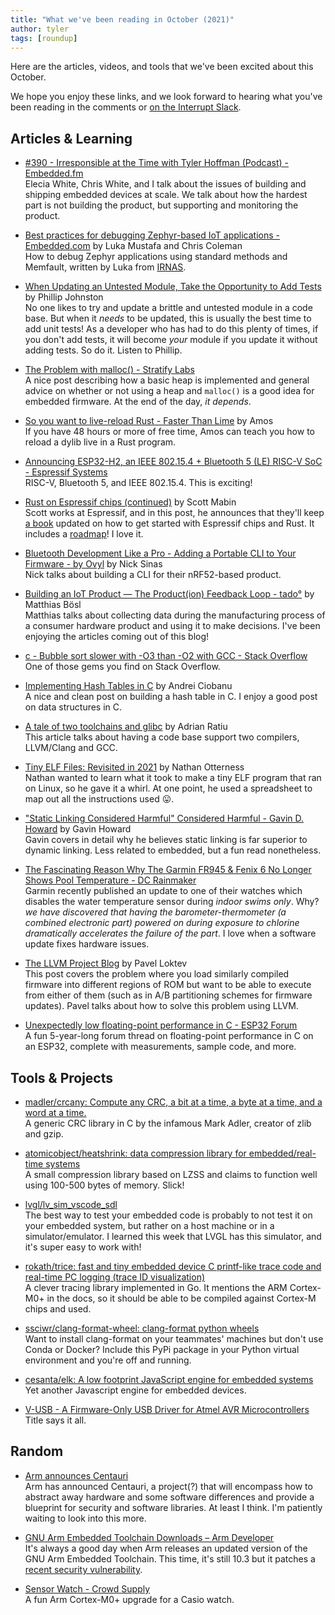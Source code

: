 ```yaml
---
title: "What we've been reading in October (2021)"
author: tyler
tags: [roundup]
---
```


<!-- excerpt start -->

Here are the articles, videos, and tools that we've been excited about this
October.

<!-- excerpt end -->

We hope you enjoy these links, and we look forward to hearing what you've been
reading in the comments or [on the Interrupt Slack](https://interrupt-slack.herokuapp.com/).

## Articles & Learning

- [#390 - Irresponsible at the Time with Tyler Hoffman (Podcast) - Embedded.fm ](https://embedded.fm/episodes/390)<br>
  Elecia White, Chris White, and I talk about the issues of building and shipping embedded devices at scale. We talk about how the hardest part is not building the product, but supporting and monitoring the product.

- [Best practices for debugging Zephyr-based IoT applications - Embedded.com](https://www.embedded.com/best-practices-for-debugging-zephyr-based-iot-applications/) by Luka Mustafa and Chris Coleman<br>
  How to debug Zephyr applications using standard methods and Memfault, written by Luka from [IRNAS](https://www.irnas.eu/).

- [When Updating an Untested Module, Take the Opportunity to Add Tests](https://embeddedartistry.com/blog/2021/10/25/when-updating-an-untested-module-take-the-opportunity-to-add-tests/) by Phillip Johnston<br>
No one likes to try and update a brittle and untested module in a code base. But when it _needs_ to be updated, this is usually the best time to add unit tests! As a developer who has had to do this plenty of times, if you don't add tests, it will become _your_ module if you update it without adding tests. So do it. Listen to Phillip.

- [The Problem with malloc() - Stratify Labs](https://blog.stratifylabs.co/device/2021-10-28-The-Problem-with-malloc/)<br>
  A nice post describing how a basic heap is implemented and general advice on whether or not using a heap and `malloc()` is a good idea for embedded firmware. At the end of the day, _it depends_.

- [So you want to live-reload Rust - Faster Than Lime](https://fasterthanli.me/articles/so-you-want-to-live-reload-rust) by Amos<br>
  If you have 48 hours or more of free time, Amos can teach you how to reload a dylib live in a Rust program.

- [Announcing ESP32-H2, an IEEE 802.15.4 + Bluetooth 5 (LE) RISC-V SoC - Espressif Systems](https://www.espressif.com/en/news/ESP32_H2)<br>
  RISC-V, Bluetooth 5, and IEEE 802.15.4. This is exciting!

- [Rust on Espressif chips (continued)](https://mabez.dev/blog/posts/esp-rust-18-10-2021/) by Scott Mabin<br>
  Scott works at Espressif, and in this post, he announces that they'll keep [a book](https://esp-rs.github.io/book/) updated on how to get started with Espressif chips and Rust. It includes a [roadmap](https://github.com/orgs/esp-rs/projects/1)! I love it.

- [Bluetooth Development Like a Pro - Adding a Portable CLI to Your Firmware - by Ovyl](https://ovyl.io/blog-posts/bluetooth-development-like-a-pro-adding-a-portable-cli-to-your-firmware) by Nick Sinas<br>
  Nick talks about building a CLI for their nRF52-based product.

- [Building an IoT Product — The Product(ion) Feedback Loop - tado°](https://medium.com/tado-product-development-blog/building-an-iot-product-the-product-production-feedback-loop-c040e87c8a59) by Matthias Bösl<br>
  Matthias talks about collecting data during the manufacturing process of a consumer hardware product and using it to make decisions. I've been enjoying the articles coming out of this blog!

- [c - Bubble sort slower with -O3 than -O2 with GCC - Stack Overflow](https://stackoverflow.com/questions/69503317/bubble-sort-slower-with-o3-than-o2-with-gcc)<br>
  One of those gems you find on Stack Overflow.

- [Implementing Hash Tables in C](https://www.andreinc.net/2021/10/02/implementing-hash-tables-in-c-part-1) by
  Andrei Ciobanu<br>
  A nice and clean post on building a hash table in C. I enjoy a good post on data structures in C.

- [A tale of two toolchains and glibc](https://www.collabora.com/news-and-blog/blog/2021/09/30/a-tale-of-two-toolchains-and-glibc/) by Adrian Ratiu<br>
  This article talks about having a code base support two compilers, LLVM/Clang and GCC.

- [Tiny ELF Files: Revisited in 2021](https://nathanotterness.com/2021/10/tiny_elf_modernized.html) by Nathan Otterness<br>
  Nathan wanted to learn what it took to make a tiny ELF program that ran on Linux, so he gave it a whirl. At one point, he used a spreadsheet to map out all the instructions used 😛.

- ["Static Linking Considered Harmful" Considered Harmful - Gavin D. Howard](https://gavinhoward.com/2021/10/static-linking-considered-harmful-considered-harmful/) by Gavin Howard<br>
  Gavin covers in detail why he believes static linking is far superior to dynamic linking. Less related to embedded, but a fun read nonetheless.

- [The Fascinating Reason Why The Garmin FR945 & Fenix 6 No Longer Shows Pool Temperature - DC Rainmaker](https://www.dcrainmaker.com/2021/10/the-fascinating-reason-why-the-garmin-fr945-fenix-6-no-longer-shows-pool-temperature.html)<br>
  Garmin recently published an update to one of their watches which disables the water temperature sensor during _indoor swims only_. Why? _we have discovered that having the barometer-thermometer (a combined electronic part) powered on during exposure to chlorine dramatically accelerates the failure of the part_. I love when a software update fixes hardware issues.

- [The LLVM Project Blog](https://blog.llvm.org/posts/2021-10-01-generating-relocatable-code-for-arm-processors/) by Pavel Loktev<br>
  This post covers the problem where you load similarly compiled firmware into different regions of ROM but want to be able to execute from either of them (such as in A/B partitioning schemes for firmware updates). Pavel talks about how to solve this problem using LLVM.

- [Unexpectedly low floating-point performance in C - ESP32 Forum](https://www.esp32.com/viewtopic.php?f=14&t=800)<br>
  A fun 5-year-long forum thread on floating-point performance in C on an ESP32, complete with measurements, sample code, and more.

## Tools & Projects

- [madler/crcany: Compute any CRC, a bit at a time, a byte at a time, and a word at a time.](https://github.com/madler/crcany)<br>
  A generic CRC library in C by the infamous Mark Adler, creator of zlib and gzip.

- [atomicobject/heatshrink: data compression library for embedded/real-time systems](https://github.com/atomicobject/heatshrink)<br>
  A small compression library based on LZSS and claims to function well using 100-500 bytes of memory. Slick!

- [lvgl/lv_sim_vscode_sdl](https://github.com/lvgl/lv_sim_vscode_sdl)<br>
  The best way to test your embedded code is probably to not test it on your embedded system, but rather on a host machine or in a simulator/emulator. I learned this week that LVGL has this simulator, and it's super easy to work with!

- [rokath/trice: fast and tiny embedded device C printf-like trace code and real-time PC logging (trace ID visualization)](https://github.com/rokath/trice)<br>
  A clever tracing library implemented in Go. It mentions the ARM Cortex-M0+ in the docs, so it should be able to be compiled against Cortex-M chips and used.

- [ssciwr/clang-format-wheel: clang-format python wheels](https://github.com/ssciwr/clang-format-wheel)<br>
  Want to install clang-format on your teammates' machines but don't use Conda or Docker? Include this PyPi package in your Python virtual environment and you're off and running.

- [cesanta/elk: A low footprint JavaScript engine for embedded systems](https://github.com/cesanta/elk)<br>
  Yet another Javascript engine for embedded devices.

- [V-USB - A Firmware-Only USB Driver for Atmel AVR Microcontrollers](https://www.obdev.at/products/vusb/index.html)<br>
  Title says it all.

## Random

- [Arm announces Centauri](https://www.arm.com/solutions/iot/project-centauri)<br>
  Arm has announced Centauri, a project(?) that will encompass how to abstract away hardware and some software differences and provide a blueprint for security and software libraries. At least I think. I'm patiently waiting to look into this more.

- [GNU Arm Embedded Toolchain Downloads – Arm Developer](https://developer.arm.com/tools-and-software/open-source-software/developer-tools/gnu-toolchain/gnu-rm/downloads)<br>
  It's always a good day when Arm releases an updated version of the GNU Arm Embedded Toolchain. This time, it's still 10.3 but it patches a [recent security vulnerability](https://developer.arm.com/support/arm-security-updates/vlldm-instruction-security-vulnerability).

- [Sensor Watch - Crowd Supply](https://www.crowdsupply.com/oddly-specific-objects/sensor-watch)<br>
  A fun Arm Cortex-M0+ upgrade for a Casio watch.
